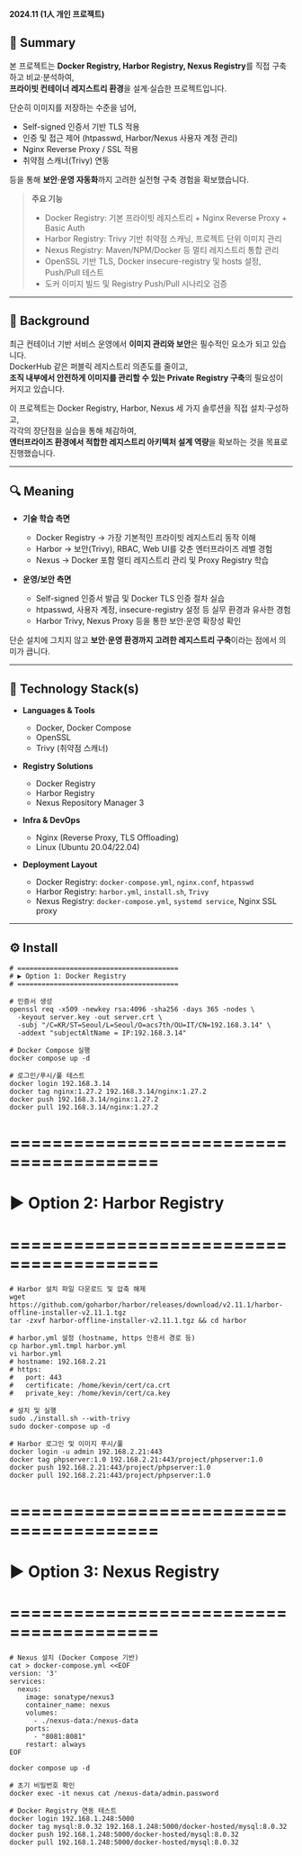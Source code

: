 **2024.11 (1人 개인 프로젝트)**

## **📌 Summary**

본 프로젝트는 **Docker Registry, Harbor Registry, Nexus Registry**를 직접 구축하고 비교·분석하여,  
**프라이빗 컨테이너 레지스트리 환경**을 설계·실습한 프로젝트입니다.  

단순히 이미지를 저장하는 수준을 넘어,  
- Self-signed 인증서 기반 TLS 적용  
- 인증 및 접근 제어 (htpasswd, Harbor/Nexus 사용자 계정 관리)  
- Nginx Reverse Proxy / SSL 적용  
- 취약점 스캐너(Trivy) 연동  

등을 통해 **보안·운영 자동화**까지 고려한 실전형 구축 경험을 확보했습니다.  

> **주요 기능**
> - Docker Registry: 기본 프라이빗 레지스트리 + Nginx Reverse Proxy + Basic Auth
> - Harbor Registry: Trivy 기반 취약점 스캐닝, 프로젝트 단위 이미지 관리
> - Nexus Registry: Maven/NPM/Docker 등 멀티 레지스트리 통합 관리
> - OpenSSL 기반 TLS, Docker insecure-registry 및 hosts 설정, Push/Pull 테스트
> - 도커 이미지 빌드 및 Registry Push/Pull 시나리오 검증

---

## **🤔 Background**

최근 컨테이너 기반 서비스 운영에서 **이미지 관리와 보안**은 필수적인 요소가 되고 있습니다.  
DockerHub 같은 퍼블릭 레지스트리 의존도를 줄이고,  
**조직 내부에서 안전하게 이미지를 관리할 수 있는 Private Registry 구축**의 필요성이 커지고 있습니다.  

이 프로젝트는 Docker Registry, Harbor, Nexus 세 가지 솔루션을 직접 설치·구성하고,  
각각의 장단점을 실습을 통해 체감하여,  
**엔터프라이즈 환경에서 적합한 레지스트리 아키텍처 설계 역량**을 확보하는 것을 목표로 진행했습니다.  

---

## **🔍 Meaning**

- **기술 학습 측면**
  - Docker Registry → 가장 기본적인 프라이빗 레지스트리 동작 이해
  - Harbor → 보안(Trivy), RBAC, Web UI를 갖춘 엔터프라이즈 레벨 경험
  - Nexus → Docker 포함 멀티 레지스트리 관리 및 Proxy Registry 학습

- **운영/보안 측면**
  - Self-signed 인증서 발급 및 Docker TLS 인증 절차 실습
  - htpasswd, 사용자 계정, insecure-registry 설정 등 실무 환경과 유사한 경험
  - Harbor Trivy, Nexus Proxy 등을 통한 보안·운영 확장성 확인

단순 설치에 그치지 않고 **보안·운영 환경까지 고려한 레지스트리 구축**이라는 점에서 의미가 큽니다.  

---

## **🔨 Technology Stack(s)**

- **Languages & Tools**
  - Docker, Docker Compose
  - OpenSSL
  - Trivy (취약점 스캐너)

- **Registry Solutions**
  - Docker Registry
  - Harbor Registry
  - Nexus Repository Manager 3

- **Infra & DevOps**
  - Nginx (Reverse Proxy, TLS Offloading)
  - Linux (Ubuntu 20.04/22.04)

- **Deployment Layout**
  - Docker Registry: `docker-compose.yml`, `nginx.conf`, `htpasswd`
  - Harbor Registry: `harbor.yml`, `install.sh`, `Trivy`
  - Nexus Registry: `docker-compose.yml`, `systemd service`, Nginx SSL proxy

---

## **⚙️ Install**

```
# ========================================
# ▶ Option 1: Docker Registry
# ========================================

# 인증서 생성
openssl req -x509 -newkey rsa:4096 -sha256 -days 365 -nodes \
  -keyout server.key -out server.crt \
  -subj "/C=KR/ST=Seoul/L=Seoul/O=acs7th/OU=IT/CN=192.168.3.14" \
  -addext "subjectAltName = IP:192.168.3.14"

# Docker Compose 실행
docker compose up -d

# 로그인/푸시/풀 테스트
docker login 192.168.3.14
docker tag nginx:1.27.2 192.168.3.14/nginx:1.27.2
docker push 192.168.3.14/nginx:1.27.2
docker pull 192.168.3.14/nginx:1.27.2
```
# ========================================
# ▶ Option 2: Harbor Registry
# ========================================
```
# Harbor 설치 파일 다운로드 및 압축 해제
wget https://github.com/goharbor/harbor/releases/download/v2.11.1/harbor-offline-installer-v2.11.1.tgz
tar -zxvf harbor-offline-installer-v2.11.1.tgz && cd harbor

# harbor.yml 설정 (hostname, https 인증서 경로 등)
cp harbor.yml.tmpl harbor.yml
vi harbor.yml
# hostname: 192.168.2.21
# https:
#   port: 443
#   certificate: /home/kevin/cert/ca.crt
#   private_key: /home/kevin/cert/ca.key

# 설치 및 실행
sudo ./install.sh --with-trivy
sudo docker-compose up -d

# Harbor 로그인 및 이미지 푸시/풀
docker login -u admin 192.168.2.21:443
docker tag phpserver:1.0 192.168.2.21:443/project/phpserver:1.0
docker push 192.168.2.21:443/project/phpserver:1.0
docker pull 192.168.2.21:443/project/phpserver:1.0
```
# ========================================
# ▶ Option 3: Nexus Registry
# ========================================
```
# Nexus 설치 (Docker Compose 기반)
cat > docker-compose.yml <<EOF
version: '3'
services:
  nexus:
    image: sonatype/nexus3
    container_name: nexus
    volumes:
      - ./nexus-data:/nexus-data
    ports:
      - "8081:8081"
    restart: always
EOF

docker compose up -d

# 초기 비밀번호 확인
docker exec -it nexus cat /nexus-data/admin.password

# Docker Registry 연동 테스트
docker login 192.168.1.248:5000
docker tag mysql:8.0.32 192.168.1.248:5000/docker-hosted/mysql:8.0.32
docker push 192.168.1.248:5000/docker-hosted/mysql:8.0.32
docker pull 192.168.1.248:5000/docker-hosted/mysql:8.0.32
```
